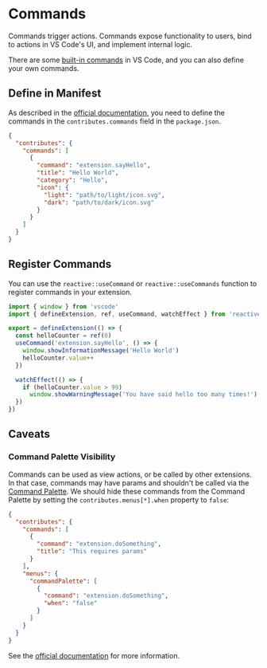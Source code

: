 # Commands

Commands trigger actions. Commands expose functionality to users, bind to actions in VS Code's UI, and implement internal logic.

There are some [built-in commands](https://code.visualstudio.com/api/references/commands) in VS Code, and you can also define your own commands.

## Define in Manifest <NonProprietary />

As described in the [official documentation](https://code.visualstudio.com/api/references/contribution-points#contributes.commands), you need to define the commands in the `contributes.commands` field in the `package.json`.

```json
{
  "contributes": {
    "commands": [
      {
        "command": "extension.sayHello",
        "title": "Hello World",
        "category": "Hello",
        "icon": {
          "light": "path/to/light/icon.svg",
          "dark": "path/to/dark/icon.svg"
        }
      }
    ]
  }
}
```

## Register Commands

You can use the `reactive::useCommand` or `reactive::useCommands` function to register commands in your extension.

```ts {6-9}
import { window } from 'vscode'
import { defineExtension, ref, useCommand, watchEffect } from 'reactive-vscode'

export = defineExtension(() => {
  const helloCounter = ref(0)
  useCommand('extension.sayHello', () => {
    window.showInformationMessage('Hello World')
    helloCounter.value++
  })

  watchEffect(() => {
    if (helloCounter.value > 99)
      window.showWarningMessage('You have said hello too many times!')
  })
})
```

## Caveats

### Command Palette Visibility <NonProprietary />

Commands can be used as view actions, or be called by other extensions. In that case, commands may have params and shouldn't be called via the [Command Palette](https://code.visualstudio.com/api/ux-guidelines/command-palette). We should hide these commands from the Command Palette by setting the `contributes.menus[*].when` property to `false`:

```json
{
  "contributes": {
    "commands": [
      {
        "command": "extension.doSomething",
        "title": "This requires params"
      }
    ],
    "menus": {
      "commandPalette": [
        {
          "command": "extension.doSomething",
          "when": "false"
        }
      ]
    }
  }
}
```

See the [official documentation](https://code.visualstudio.com/api/references/contribution-points#Context-specific-visibility-of-Command-Palette-menu-items) for more information.

